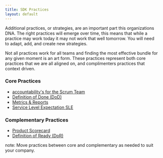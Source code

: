 ```yaml
---
title: SDK Practices
layout: default
---
```


Additional practices, or strategies, are an important part this organizations DNA. The right practices will emerge over time, this means that while a practice may work today it may not work that well tomorrow. You will need to adapt, add, and create new strategies.

Not all practices work for all teams and finding the most effective bundle for any given moment is an art form. These practices represent both core practices that we are all aligned on, and complimenters practices that context driven.



### Core Practices

-   [accountability's for the Scrum Team](Accountabilities-for-the-Scrum-Team.md)
-   [Definition of Done (DoD)](Definition-of-Done-DoD.md)
-   [Metrics & Reports](Metrics-Reports.md)
-   [Service Level Expectation SLE](Service-Level-Expectation-SLE.md)

### Complementary Practices

-   [Product Scorecard](product-scorecard.md)
-   [Definition of Ready (DoR)](Definition-of-Ready-DoR.md)

note: Move practices between core and complementary as needed to suit your company.